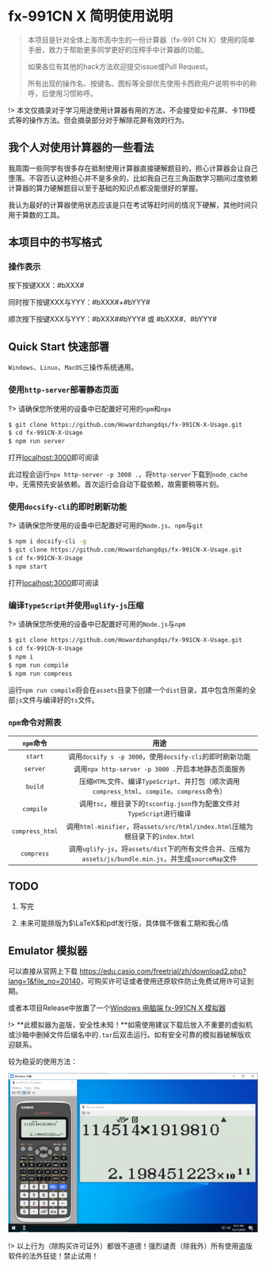 # fx-991CN X 简明使用说明

> 本项目是针对全体上海市高中生的一份计算器（fx-991 CN X）使用的简单手册，致力于帮助更多同学更好的压榨手中计算器的功能。
> 
> 如果各位有其他的hack方法欢迎提交issue或Pull Request。
>
> 所有出现的操作名、按键名、图标等全部优先使用卡西欧用户说明书中的称呼，后使用习惯称呼。

!> 本文仅摘录对于学习用途使用计算器有用的方法，不会接受如卡花屏、卡119模式等的操作方法。但会摘录部分对于解除花屏有效的行为。

## 我个人对使用计算器的一些看法

我周围一些同学有很多存在抵制使用计算器直接硬解题目的，担心计算器会让自己堕落。不容否认这种担心并不是多余的，比如我自己在三角函数学习期间过度依赖计算器的算力硬解题目以至于基础的知识点都没能很好的掌握。

我认为最好的计算器使用状态应该是只在考试等赶时间的情况下硬解，其他时间只用于算数的工具。

## 本项目中的书写格式

### 操作表示
按下按键XXX：#bXXX#

同时按下按键XXX与YYY：#bXXX#+#bYYY#

顺次按下按键XXX与YYY：#bXXX##bYYY# 或 #bXXX#、#bYYY#

## Quick Start 快速部署

`Windows`、`Linux`、`MacOS`三操作系统通用。

### 使用`http-server`部署静态页面

?> 请确保您所使用的设备中已配置好可用的`npm`和`npx`

```bash
$ git clone https://github.com/Howardzhangdqs/fx-991CN-X-Usage.git
$ cd fx-991CN-X-Usage
$ npm run server
```
打开[localhost:3000](http://localhost:3000/)即可阅读

此过程会运行`npx http-server -p 3000 .`，将`http-server`下载到`node_cache`中，无需预先安装依赖。首次运行会自动下载依赖，故需要稍等片刻。

### 使用`docsify-cli`的即时刷新功能

?> 请确保您所使用的设备中已配置好可用的`Node.js`、`npm`与`git`

```bash
$ npm i docsify-cli -g
$ git clone https://github.com/Howardzhangdqs/fx-991CN-X-Usage.git
$ cd fx-991CN-X-Usage
$ npm start
```
打开[localhost:3000](http://localhost:3000/)即可阅读

### 编译`TypeScript`并使用`uglify-js`压缩

?> 请确保您所使用的设备中已配置好可用的`Node.js`与`npm`

```bash
$ git clone https://github.com/Howardzhangdqs/fx-991CN-X-Usage.git
$ cd fx-991CN-X-Usage
$ npm i
$ npm run compile
$ npm run compress
```

运行`npm run compile`将会在`assets`目录下创建一个`dist`目录，其中包含所需的全部`js`文件与编译好的`ts`文件。

### `npm`命令对照表

| `npm`命令 | 用途 |
| :--: | :--: |
| `start` | 调用`docsify s -p 3000`，使用`docsify-cli`的即时刷新功能 |
| `server` | 调用`npx http-server -p 3000 .`开启本地静态页面服务 |
| `build` | 压缩`HTML`文件、编译`TypeScript`、并打包（顺次调用`compress_html`、`compile`、`compress`命令） |
| `compile` | 调用`tsc`，根目录下的`tsconfig.json`作为配置文件对`TypeScript`进行编译 |
| `compress_html` | 调用`html-minifier`，将`assets/src/html/index.html`压缩为根目录下的`index.html` |
| `compress` | 调用`uglify-js`，将`assets/dist`下的所有文件合并、压缩为`assets/js/bundle.min.js`，并生成`sourceMap`文件 |

## TODO
1. 写完

2. 未来可能排版为$\LaTeX$和pdf发行版，具体做不做看工期和我心情

## Emulator 模拟器

可以直接从官网上下载 <https://edu.casio.com/freetrial/zh/download2.php?lang=1&file_no=20140>，可购买许可证或者使用还原软件防止免费试用许可证到期。

或者本项目Release中放置了一个[Windows 电脑端 fx-991CN X 模拟器](https://github.com/Howardzhangdqs/fx-991CN-X-Usage/releases/download/Emulator/fx-991CN.X.Emulator19.exe.tar)

!> **此模拟器为盗版，安全性未知！**如需使用建议下载后放入不重要的虚拟机或沙箱中删掉文件后缀名中的`.tar`后双击运行。如有安全可靠的模拟器破解版欢迎联系。

较为稳妥的使用方法：

![](./assets/img/Snipaste_2022-11-30_19-49-57.png)

!> 以上行为（除购买许可证外）都很不道德！强烈谴责（除我外）所有使用盗版软件的法外狂徒！禁止试用！